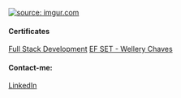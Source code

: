 <!-- I think this was a good idea -->
<a href="https://imgur.com/G8CRFO5"><img src="https://imgur.com/vC3VlA3.png" title="source: imgur.com" /></a>
#### Certificates
[Full Stack Development](https://drive.google.com/file/d/1k_Pk5_K5XqAo86skf_syW1SIXv3DnH4l/viewusp=share_link)
[EF SET - Wellery Chaves](https://www.efset.org/cert/HiedgU)

#### Contact-me:
[LinkedIn](https://www.linkedin.com/in/wellerychaves/)
